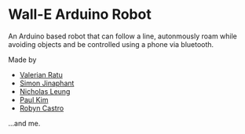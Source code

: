 # Wall-E Arduino Robot

An Arduino based robot that can follow a line, autonmously roam while avoiding objects and be controlled using a phone via bluetooth.

Made by

* [Valerian Ratu](https://github.com/valrat)
* [Simon Jinaphant](https://github.com/SimonJinaphant)
* [Nicholas Leung](https://github.com/sansnickel)
* [Paul Kim](https://github.com/pk080596)
* [Robyn Castro](https://github.com/RobynCastro)

...and me. 
